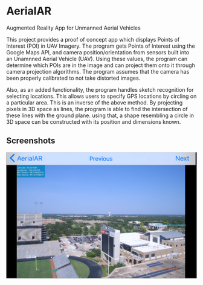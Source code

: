 # AerialAR
Augmented Reality App for Unmanned Aerial Vehicles

This project provides a proof of concept app which displays Points of Interest (POI) in UAV Imagery. 
The program gets Points of Interest using the Google Maps API, and camera position/orientation 
from sensors built into an Unamnned Aerial Vehicle (UAV).
Using these values, the program can determine which POIs are in the image 
and can project them onto it through camera projection algorithms.
The program assumes that the camera has been properly calibrated to not take distorted images.

Also, as an added functionality, the program handles sketch recognition for selecting locations. 
This allows users to specify GPS locations by circling on a particular area.
This is an inverse of the above method. By projecting pixels in 3D space as lines, 
the program is able to find the intersection of these lines with the ground plane. using that,
a shape resembling a circle in 3D space can be constructed with its position and dimensions known.

## Screenshots
![Alt text](/Screenshots/Aerial1.tiff?raw=true "")
